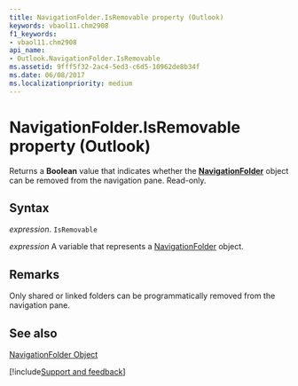 ```yaml
---
title: NavigationFolder.IsRemovable property (Outlook)
keywords: vbaol11.chm2908
f1_keywords:
- vbaol11.chm2908
api_name:
- Outlook.NavigationFolder.IsRemovable
ms.assetid: 9fff5f32-2ac4-5ed3-c6d5-10962de8b34f
ms.date: 06/08/2017
ms.localizationpriority: medium
---
```



# NavigationFolder.IsRemovable property (Outlook)

Returns a **Boolean** value that indicates whether the **[NavigationFolder](Outlook.NavigationFolder.md)** object can be removed from the navigation pane. Read-only.


## Syntax

_expression_. `IsRemovable`

_expression_ A variable that represents a [NavigationFolder](Outlook.NavigationFolder.md) object.


## Remarks

Only shared or linked folders can be programmatically removed from the navigation pane.


## See also


[NavigationFolder Object](Outlook.NavigationFolder.md)

[!include[Support and feedback](~/includes/feedback-boilerplate.md)]